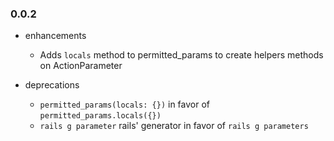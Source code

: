 ### 0.0.2

* enhancements
  * Adds `locals` method to permitted_params to create helpers methods on ActionParameter

* deprecations
  * `permitted_params(locals: {})` in favor of `permitted_params.locals({})`
  * `rails g parameter` rails' generator in favor of `rails g parameters`